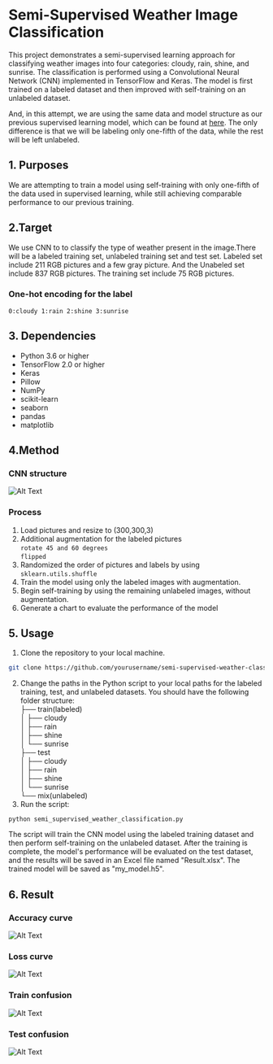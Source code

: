 # Semi-Supervised Weather Image Classification

This project demonstrates a semi-supervised learning approach for classifying weather images into four categories: cloudy, rain, shine, and sunrise. The classification is performed using a Convolutional Neural Network (CNN) implemented in TensorFlow and Keras. The model is first trained on a labeled dataset and then improved with self-training on an unlabeled dataset.

And, in this attempt, we are using the same data and model structure as our previous supervised learning model, which can be found at [here](https://github.com/Potassium-chromate/CNN-for-recognizer-weather). The only difference is that we will be labeling only one-fifth of the data, while the rest will be left unlabeled.

## 1. Purposes
We are attempting to train a model using self-training with only one-fifth of the data used in supervised learning, while still achieving comparable performance to our previous training.

## 2.Target
We use CNN to to classify the type of weather present in the image.There will be a labeled training set, unlabeled training set and test set. Labeled set include 211 RGB pictures and a few gray picture. And the Unabeled set include 837 RGB pictures. The training set include 75 RGB pictures.
### One-hot encoding for the label  
`0:cloudy
1:rain
2:shine
3:sunrise`

## 3. Dependencies

- Python 3.6 or higher
- TensorFlow 2.0 or higher
- Keras
- Pillow
- NumPy
- scikit-learn
- seaborn
- pandas
- matplotlib

## 4.Method
### CNN structure
![Alt Text](https://github.com/Potassium-chromate/CNN-for-recognizer-weather/blob/main/Picture/Model%20structure.png)

### Process
1. Load pictures and resize to (300,300,3)
2. Additional augmentation for the labeled pictures  
   `rotate 45 and 60 degrees`  
   `flipped`
3. Randomized the order of pictures and labels by using `sklearn.utils.shuffle`
4. Train the model using only the labeled images with augmentation.  
5. Begin self-training by using the remaining unlabeled images, without augmentation.  
6. Generate a chart to evaluate the performance of the model  

## 5. Usage

1. Clone the repository to your local machine.

```bash
git clone https://github.com/yourusername/semi-supervised-weather-classification.git  
```
2. Change the paths in the Python script to your local paths for the labeled training, test, and unlabeled datasets. You should have the following folder structure:  
├── train(labeled)  
│   ├── cloudy  
│   ├── rain  
│   ├── shine  
│   └── sunrise  
├── test  
│   ├── cloudy  
│   ├── rain  
│   ├── shine  
│   └── sunrise  
└── mix(unlabeled)    
3. Run the script:
```
python semi_supervised_weather_classification.py
```
The script will train the CNN model using the labeled training dataset and then perform self-training on the unlabeled dataset. After the training is complete, the model's performance will be evaluated on the test dataset, and the results will be saved in an Excel file named "Result.xlsx". The trained model will be saved as "my_model.h5".

## 6. Result
### Accuracy curve
![Alt Text](https://github.com/Potassium-chromate/Semi-Supervised-Weather-Image-Classification/blob/main/picture/Accuracy.png)
### Loss curve
![Alt Text](https://github.com/Potassium-chromate/Semi-Supervised-Weather-Image-Classification/blob/main/picture/loss.png)
### Train confusion
![Alt Text](https://github.com/Potassium-chromate/Semi-Supervised-Weather-Image-Classification/blob/main/picture/Train%20Confusion%20Matrix.png)
### Test confusion
![Alt Text](https://github.com/Potassium-chromate/Semi-Supervised-Weather-Image-Classification/blob/main/picture/Test%20Confusion%20Matrix.png)
